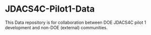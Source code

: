 # JDACS4C-Pilot1-Data
This Data repository is for collaboration between DOE JDACS4C pilot 1 development and non-DOE (external) communities.
